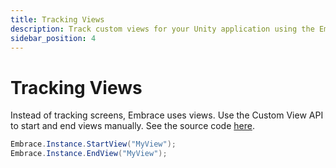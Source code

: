 ```yaml
---
title: Tracking Views
description: Track custom views for your Unity application using the Embrace SDK
sidebar_position: 4
---
```


# Tracking Views

Instead of tracking screens, Embrace uses views. Use the Custom View API to start and end views manually. See the source code [here](/api/unity/).

```csharp
Embrace.Instance.StartView("MyView");
Embrace.Instance.EndView("MyView");
```
